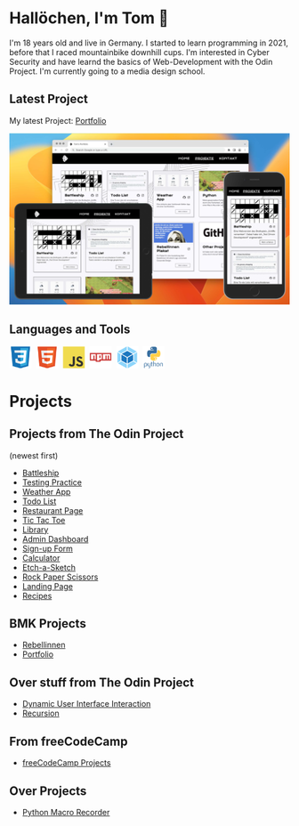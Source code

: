 # Hallöchen, I'm Tom 👋
I'm 18 years old and live in Germany. I started to learn programming in 2021, before that I raced mountainbike downhill cups. 
I'm interested in Cyber Security and have learnd the basics of Web-Development with the Odin Project. I'm currently going to a media design school.


## Latest Project
My latest Project: [Portfolio](https://github.com/TomSoerr/portfolio)

![](https://github.com/TomSoerr/portfolio/blob/1325099601846de37cb7c5df85632c9ecec3a6b2/media/prev.jpg)

## Languages and Tools
<div>
  <img src="https://raw.githubusercontent.com/devicons/devicon/master/icons/css3/css3-original.svg"  title="CSS3" alt="CSS" width="40" height="40"/>&nbsp;
  <img src="https://github.com/devicons/devicon/blob/master/icons/html5/html5-original.svg" title="HTML5" alt="HTML" width="40" height="40"/>&nbsp;
  <img src="https://github.com/devicons/devicon/blob/master/icons/javascript/javascript-original.svg" title="JavaScript" alt="JavaScript" width="40" height="40"/>&nbsp;
    <img src="https://raw.githubusercontent.com/devicons/devicon/master/icons/npm/npm-original-wordmark.svg" title="NPM" alt="NPM" width="40" height="40"/>&nbsp;
  <img src="https://raw.githubusercontent.com/devicons/devicon/master/icons/webpack/webpack-original.svg" title="Webpack" alt="Webpack" width="40" heigt="40">&nbsp;
  <img src="https://github.com/devicons/devicon/blob/master/icons/python/python-original-wordmark.svg" title="Python 3" alt="Python 3" width="40" heigt="40">&nbsp;
</div>

# Projects
## Projects from The Odin Project
(newest first)
- [Battleship](https://github.com/TomSoerr/odin-battleship)
- [Testing Practice](https://github.com/TomSoerr/odin-testing-practice)
- [Weather App](https://github.com/TomSoerr/odin-weather-app)
- [Todo List](https://github.com/TomSoerr/odin-todo-list)
- [Restaurant Page](https://github.com/TomSoerr/odin-restaurant-page)
- [Tic Tac Toe](https://github.com/TomSoerr/odin-tic-tac-toe)
- [Library](https://github.com/TomSoerr/odin-library)
- [Admin Dashboard](https://github.com/TomSoerr/odin-admin-dashboard)
- [Sign-up Form](https://github.com/TomSoerr/odin-sign-up-form)
- [Calculator](https://github.com/TomSoerr/odin-calculator)
- [Etch-a-Sketch](https://github.com/TomSoerr/odin-etch-a-sketch)
- [Rock Paper Scissors](https://github.com/TomSoerr/odin-rock-paper-scissors)
- [Landing Page](https://github.com/TomSoerr/odin-landing-page)
- [Recipes](https://github.com/TomSoerr/odin-recipes)

## BMK Projects
- [Rebellinnen](https://github.com/TomSoerr/rebellinnen)
- [Portfolio](https://github.com/TomSoerr/portfolio)

## Over stuff from The Odin Project
- [Dynamic User Interface Interaction](https://github.com/TomSoerr/odin-dynamic-ui)
- [Recursion](https://github.com/TomSoerr/odin-recursion)

## From freeCodeCamp
- [freeCodeCamp Projects](https://github.com/TomSoerr/freeCodeCamp-Projects)

## Over Projects
- [Python Macro Recorder](https://github.com/TomSoerr/macro-recorder)


<!---
TomSoerr/TomSoerr is a ✨ special ✨ repository because its `README.md` (this file) appears on your GitHub profile.
You can click the Preview link to take a look at your changes.
--->
